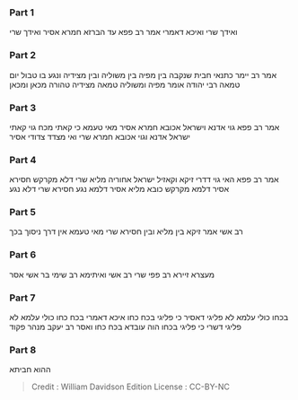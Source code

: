 
### Part 1
ואידך שרי ואיכא דאמרי אמר רב פפא עד הברזא חמרא אסיר ואידך שרי

### Part 2
אמר רב יימר כתנאי חבית שנקבה בין מפיה בין משוליה ובין מצידיה ונגע בו טבול יום טמאה רבי יהודה אומר מפיה ומשוליה טמאה מצידיה טהורה מכאן ומכאן

### Part 3
אמר רב פפא גוי אדנא וישראל אכובא חמרא אסיר מאי טעמא כי קאתי מכח גוי קאתי ישראל אדנא וגוי אכובא חמרא שרי ואי מצדד צדודי אסיר

### Part 4
אמר רב פפא האי גוי דדרי זיקא וקאזיל ישראל אחוריה מליא שרי דלא מקרקש חסירא אסיר דלמא מקרקש כובא מליא אסיר דלמא נגע חסירא שרי דלא נגע

### Part 5
רב אשי אמר זיקא בין מליא ובין חסירא שרי מאי טעמא אין דרך ניסוך בכך

### Part 6
מעצרא זיירא רב פפי שרי רב אשי ואיתימא רב שימי בר אשי אסר

### Part 7
בכחו כולי עלמא לא פליגי דאסיר כי פליגי בכח כחו איכא דאמרי בכח כחו כולי עלמא לא פליגי דשרי כי פליגי בכחו הוה עובדא בכח כחו ואסר רב יעקב מנהר פקוד

### Part 8
ההוא חביתא

>Credit : William Davidson Edition
>License : CC-BY-NC